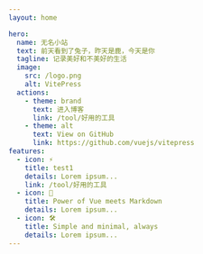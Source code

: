 ```yaml
---
layout: home

hero:
  name: 无名小站
  text: 前天看到了兔子，昨天是鹿，今天是你
  tagline: 记录美好和不美好的生活
  image:
    src: /logo.png
    alt: VitePress
  actions:
    - theme: brand
      text: 进入博客
      link: /tool/好用的工具
    - theme: alt
      text: View on GitHub
      link: https://github.com/vuejs/vitepress
features:
  - icon: ⚡️
    title: test1
    details: Lorem ipsum...
    link: /tool/好用的工具
  - icon: 🖖
    title: Power of Vue meets Markdown
    details: Lorem ipsum...
  - icon: 🛠️
    title: Simple and minimal, always
    details: Lorem ipsum...
---
```


